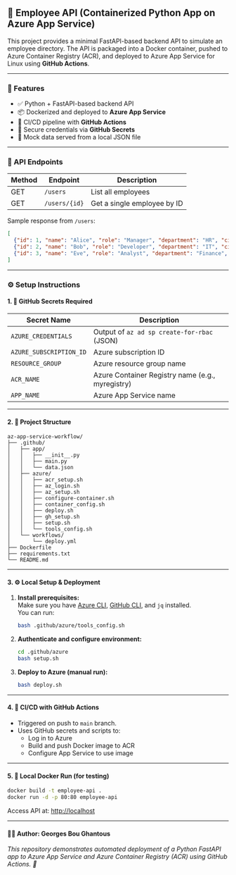 ## 🐍 Employee API (Containerized Python App on Azure App Service)

This project provides a minimal FastAPI-based backend API to simulate an employee directory. The API is packaged into a Docker container, pushed to Azure Container Registry (ACR), and deployed to Azure App Service for Linux using **GitHub Actions**.

---

### 📌 Features

- ✅ Python + FastAPI-based backend API
- 📦 Dockerized and deployed to **Azure App Service**
- 🔁 CI/CD pipeline with **GitHub Actions**
- 🔐 Secure credentials via **GitHub Secrets**
- 🧪 Mock data served from a local JSON file

---

### 🧪 API Endpoints

| Method | Endpoint         | Description                 |
|--------|------------------|-----------------------------|
| GET    | `/users`         | List all employees          |
| GET    | `/users/{id}`    | Get a single employee by ID |

Sample response from `/users`:
```json
[
  {"id": 1, "name": "Alice", "role": "Manager", "department": "HR", "city": "Sydney"},
  {"id": 2, "name": "Bob", "role": "Developer", "department": "IT", "city": "Melbourne"},
  {"id": 3, "name": "Eve", "role": "Analyst", "department": "Finance", "city": "Brisbane"}
]
```

---

### ⚙️ Setup Instructions

#### 1. 🔐 GitHub Secrets Required

| Secret Name             | Description                                      |
|-------------------------|--------------------------------------------------|
| `AZURE_CREDENTIALS`     | Output of `az ad sp create-for-rbac` (JSON)     |
| `AZURE_SUBSCRIPTION_ID` | Azure subscription ID                           |
| `RESOURCE_GROUP`        | Azure resource group name                       |
| `ACR_NAME`              | Azure Container Registry name (e.g., myregistry)|
| `APP_NAME`              | Azure App Service name                          |

---

#### 2. 📁 Project Structure

```
az-app-service-workflow/
├── .github/
│   ├── app/
│   │   ├── __init__.py
│   │   ├── main.py
│   │   └── data.json
│   ├── azure/
│   │   ├── acr_setup.sh
│   │   ├── az_login.sh
│   │   ├── az_setup.sh
│   │   ├── configure-container.sh
│   │   ├── container_config.sh
│   │   ├── deploy.sh
│   │   ├── gh_setup.sh
│   │   ├── setup.sh
│   │   └── tools_config.sh
│   └── workflows/
│       └── deploy.yml
├── Dockerfile
├── requirements.txt
└── README.md
```

---

#### 3. ⚙️ Local Setup & Deployment

1. **Install prerequisites:**  
   Make sure you have [Azure CLI](https://docs.microsoft.com/en-us/cli/azure/install-azure-cli), [GitHub CLI](https://cli.github.com/), and `jq` installed.  
   You can run:
   ```bash
   bash .github/azure/tools_config.sh
   ```

2. **Authenticate and configure environment:**  
   ```bash
   cd .github/azure
   bash setup.sh
   ```

3. **Deploy to Azure (manual run):**  
   ```bash
   bash deploy.sh
   ```

---

#### 4. 🚀 CI/CD with GitHub Actions

- Triggered on push to `main` branch.
- Uses GitHub secrets and scripts to:
  - Log in to Azure
  - Build and push Docker image to ACR
  - Configure App Service to use image

---

#### 5. 🐳 Local Docker Run (for testing)

```bash
docker build -t employee-api .
docker run -d -p 80:80 employee-api
```

Access API at: [http://localhost](http://localhost)

---

#### 👨‍💻 Author: Georges Bou Ghantous
*This repository demonstrates automated deployment of a Python FastAPI app to Azure App Service and Azure Container Registry (ACR) using GitHub Actions. 💙*

